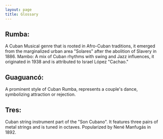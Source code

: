 ```yaml
---
layout: page
title: Glossary
---
```

## Rumba: 
A Cuban Musical genre that is rooted in Afro-Cuban traditions, it emerged from the marginalized urban area "Solares" after the abolition of Slavery in 1886.
Mambo: A mix of Cuban rhythms with swing and Jazz influences, it originated in 1938 and is attributed to Israel López "Cachao."

## Guaguancó: 
A prominent style of Cuban Rumba, represents a couple's dance, symbolizing attraction or rejection.

## Tres: 
Cuban string instrument part of the "Son Cubano". It features three pairs of metal strings and is tuned in octaves. Popularized by Nené Manfugás in 1892.